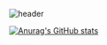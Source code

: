 ![header](https://capsule-render.vercel.app/api?type=slice&color=random&height=200&section=header&text=Dev.KMC&fontSize=40)  

[![Anurag's GitHub stats](https://github-readme-stats.vercel.app/api?username=devKMC&show_icons=true)](https://github.com/anuraghazra/github-readme-stats)

<!--
**devKMC/devKMC** is a ✨ _special_ ✨ repository because its `README.md` (this file) appears on your GitHub profile.

Here are some ideas to get you started:

- 🔭 I’m currently working on ...
- 🌱 I’m currently learning ...
- 👯 I’m looking to collaborate on ...
- 🤔 I’m looking for help with ...
- 💬 Ask me about ...
- 📫 How to reach me: ...
- 😄 Pronouns: ...
- ⚡ Fun fact: ...
-->
